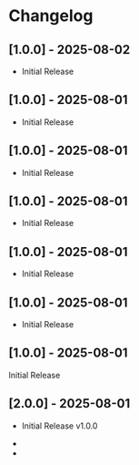 # Changelog

## [1.0.0] - 2025-08-02

- Initial Release



## [1.0.0] - 2025-08-01

- Initial Release



## [1.0.0] - 2025-08-01

- Initial Release



## [1.0.0] - 2025-08-01

- Initial Release



## [1.0.0] - 2025-08-01

- Initial Release



## [1.0.0] - 2025-08-01

- Initial Release



## [1.0.0] - 2025-08-01

Initial Release



## [2.0.0] - 2025-08-01

- Initial Release v1.0.0

-

-


